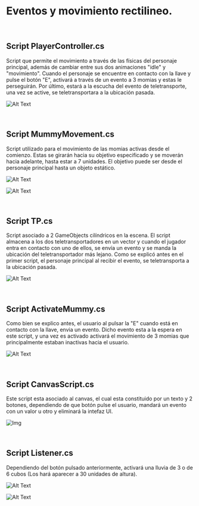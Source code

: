 # Eventos y movimiento rectilineo.

<br/>

## Script PlayerController.cs

Script que permite el movimiento a través de las físicas del personaje principal, además de cambiar entre sus dos animaciones "idle" y "movimiento". Cuando el personaje se encuentre en contacto con la llave y pulse el botón "E", activará a través de un evento a 3 momias y estas le perseguirán. Por último, estará a la escucha del evento de teletransporte, una vez se active, se teletransportara a la ubicación pasada.

![Alt Text](Resources/playerMovement.gif)

<br/>

## Script MummyMovement.cs

Script utilizado para el movimiento de las momias activas desde el comienzo. Estas se girarán hacia su objetivo especificado y se moverán hacia adelante, hasta estar a 7 unidades. El objetivo puede ser desde el personaje principal hasta un objeto estático.

![Alt Text](Resources/mummyDynamic.gif)

![Alt Text](Resources/mummyStatic.gif)

<br/>

## Script TP.cs

Script asociado a 2 GameObjects cilíndricos en la escena. El script almacena a los dos teletransportadores en un vector y cuando el jugador entra en contacto con uno de ellos, se envía un evento y se manda la ubicación del teletransportador más lejano. Como se explicó antes en el primer script, el personaje principal al recibir el evento, se teletransporta a la ubicación pasada.

![Alt Text](Resources/TP.gif)

<br/>

## Script ActivateMummy.cs

Como bien se explico antes, el usuario al pulsar la "E" cuando está en contacto con la llave, envia un evento. Dicho evento esta a la espera en este script, y una vez es activado activará el movimiento de 3 momias que principalmente estaban inactivas hacia el usuario.

![Alt Text](Resources/Activate.gif)

<br/>

## Script CanvasScript.cs

Este script esta asociado al canvas, el cual esta constituido por un texto y 2 botones, dependiendo de que botón pulse el usuario, mandará un evento con un valor u otro y eliminará la intefaz UI.

![Img](Resources/canvas.png)

<br/>

## Script Listener.cs

Dependiendo del botón pulsado anteriormente, activará una lluvia de 3 o de 6 cubos (Los hará aparecer a 30 unidades de altura).

![Alt Text](Resources/3.gif)

![Alt Text](Resources/6.gif)

<br/>
